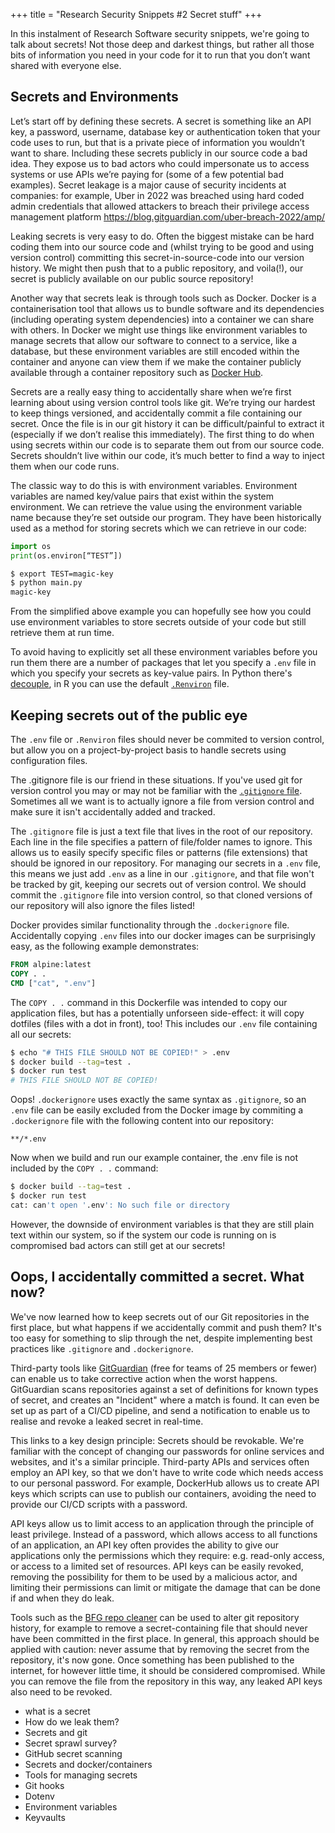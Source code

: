 +++
title = "Research Security Snippets #2 Secret stuff"
+++

In this instalment of Research Software security snippets, we're going to talk
about secrets! Not those deep and darkest things, but rather all those bits of
information you need in your code for it to run that you don’t want shared with
everyone else.
<!-- more -->

## Secrets and Environments
Let’s start off by defining these secrets. A secret is something like an API key, a
password, username, database key or authentication token that your code uses to
run, but that is a private piece of information you wouldn’t want to share.
Including these secrets publicly in our source code a bad idea. They expose us
to bad actors who could impersonate us to access systems or use APIs we’re
paying for (some of a few potential bad examples). Secret leakage is a major
cause of security incidents at companies: for example, Uber in 2022 was breached
using hard coded admin credentials that allowed attackers to breach their privilege
access management platform  https://blog.gitguardian.com/uber-breach-2022/amp/ 

Leaking secrets is very easy to do. Often the biggest mistake can be hard coding 
them into our source code and (whilst trying to be good and using version control)
committing this secret-in-source-code into our version history. We might then push 
that to a public repository, and voila(!), our secret is publicly available on our
public source repository! 

Another way that secrets leak is through tools such as Docker. Docker is a
containerisation tool that allows us to bundle software and its dependencies
(including operating system dependencies) into a container we can share with
others. In Docker we might use things like environment variables to manage
secrets that allow our software to connect to a service, like a database, but
these environment variables are still encoded within the container and anyone 
can view them if we make the container publicly available through a container
repository such as [Docker Hub](https://hub.docker.com).

Secrets are a really easy thing to accidentally share when we’re first learning
about using version control tools like git. We’re trying our hardest to keep
things versioned, and accidentally commit a file containing our secret. Once the
file is in our git history it can be difficult/painful to extract it (especially
if we don’t realise this immediately). The first thing to do when using secrets
within our code is to separate them out from our source code. Secrets shouldn’t
live within our code, it’s much better to find a way to inject them when our
code runs. 

The classic way to do this is with environment variables. Environment
variables are named key/value pairs that exist within the system environment. We can
retrieve the value using the environment variable name because they’re set
outside our program. They have been historically used as a method for storing
secrets which we can retrieve in our code:

```python
import os
print(os.environ[“TEST”])
```

```bash
$ export TEST=magic-key
$ python main.py
magic-key
```

From the simplified above example you can hopefully see how you could use
environment variables to store secrets outside of your code but still retrieve
them at run time.

To avoid having to explicitly set all these environment variables before you run
them there are a number of packages that let you specify a `.env` file in which
you specify your secrets as key-value pairs. In Python there's
[decouple](https://pypi.org/project/python-decouple), in R you can use the
default
[`.Renviron`](https://bookdown.org/content/d1e53ac9-28ce-472f-bc2c-f499f18264a3/envManagement.html#use-.renviron-file)
file. 

## Keeping secrets out of the public eye
The `.env` file or `.Renviron` files should never be commited to version
control, but allow you on a project-by-project basis to handle secrets using configuration files. 

The .gitignore file is our friend in these situations. If you've used git for
version control you may or may not be familiar with the [`.gitignore`
file](https://git-scm.com/docs/gitignore). Sometimes all we want is to actually
ignore a file from version control and make sure it isn't accidentally added and tracked. 

The `.gitignore` file is just a text file that lives in the root of our repository. 
Each line in the file specifies a pattern of file/folder names to ignore. This
allows us to easily specify specific files or patterns (file extensions) that
should be ignored in our repository. For managing our secrets in a `.env` file,
this means we just add `.env` as a line in our `.gitignore`, and that file won't
be tracked by git, keeping our secrets out of version control. We should commit
the `.gitignore` file into version control, so that cloned versions of our
repository will also ignore the files listed!

Docker provides similar functionality through the `.dockerignore` file.
Accidentally copying `.env` files into our docker images can be surprisingly
easy, as the following example demonstrates:

```Dockerfile
FROM alpine:latest
COPY . .
CMD ["cat", ".env"]
```

The `COPY . .` command in this Dockerfile was intended to copy our application files, but
has a potentially unforseen side-effect: it will copy dotfiles (files with a dot
in front), too! This includes our `.env` file containing all our secrets:

```bash
$ echo "# THIS FILE SHOULD NOT BE COPIED!" > .env
$ docker build --tag=test .
$ docker run test
# THIS FILE SHOULD NOT BE COPIED!
```

Oops! `.dockerignore` uses exactly the same syntax as `.gitignore`, so an `.env`
file can be easily excluded from the Docker image by commiting a `.dockerignore`
file with the following content into our repository:

```.gitignore
**/*.env
```

Now when we build and run our example container, the .env file is not included
by the `COPY . .` command:

```bash
$ docker build --tag=test .
$ docker run test
cat: can't open '.env': No such file or directory
```

However, the downside of environment variables is that they are still plain text
within our system, so if the system our code is running on is compromised bad
actors can still get at our secrets! 

## Oops, I accidentally committed a secret. What now?

We've now learned how to keep secrets out of our Git repositories in the first
place, but what happens if we accidentally commit and push them? It's too easy
for something to slip through the net, despite implementing best practices like `.gitignore` and `.dockerignore`.

Third-party tools like [GitGuardian](https://gitguardian.com/) (free for teams
of 25 members or fewer)  can enable us to take corrective action when the worst
happens. GitGuardian scans repositories against a
set of definitions for known types of secret, and creates an "Incident" where a
match is found. It can even be set up as part of a CI/CD pipeline, and send a
notification to enable us to realise and revoke a leaked secret in real-time.

This links to a key design principle: Secrets should be revokable. We're
familiar with the concept of changing our passwords for online services and
websites, and it's a similar principle. Third-party APIs and services often
employ an API key, so that we don't have to write code which needs access to our
personal password. For example, DockerHub allows us to create API keys which
scripts can use to publish our containers, avoiding the need to provide our CI/CD scripts with a password.

API keys allow us to limit access to an application through the principle of
least privilege. Instead of a password, which allows access to all functions of
an application, an API key often provides the ability to give our applications only the permissions which they require: e.g. read-only access, or access to a
limited set of resources. API keys can be easily revoked, removing the
possibility for them to be used by a malicious actor, and limiting their
permissions can limit or mitigate the damage that can be done if and when they do leak.

Tools such as the [BFG repo cleaner](https://github.com/rtyley/bfg-repo-cleaner)
can be used to alter git repository history, for example to remove a
secret-containing file that should never have been committed 
in the first place. In general, this approach should be applied with caution:
never assume that by removing the secret from the repository, it's now gone.
Once something has been published to the internet, for 
however little time, it should be considered compromised. While you can remove
the file from the repository in this way, any leaked API keys also need to be
revoked.



- what is a secret
- How do we leak them?
- Secrets and git
- Secret sprawl survey?
- GitHub secret scanning 
- Secrets and docker/containers
- Tools for managing secrets
- Git hooks
- Dotenv
- Environment variables
- Keyvaults

